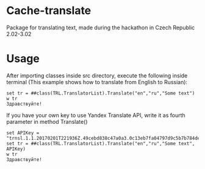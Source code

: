 # Cache-translate
Package for translating text, made during the hackathon in Czech Republic 2.02-3.02

# Usage

After importing classes inside src directory, execute the following inside terminal
(This example shows how to translate from English to Russian):
```
set tr = ##class(TRL.TranslatorList).Translate("en","ru","Some text")
w tr
Здравствуйте!
```

If you have your own key to use Yandex Translate API, write it as fourth parameter in method Translate()
```
set APIKey = "trnsl.1.1.20170201T221936Z.49cebd838c47a0a3.0c13eb7fa04797d9c5b7b784de147213e57fc6a0"
set tr = ##class(TRL.TranslatorList).Translate("en","ru","Some text", APIKey)
w tr
Здравствуйте!
```
